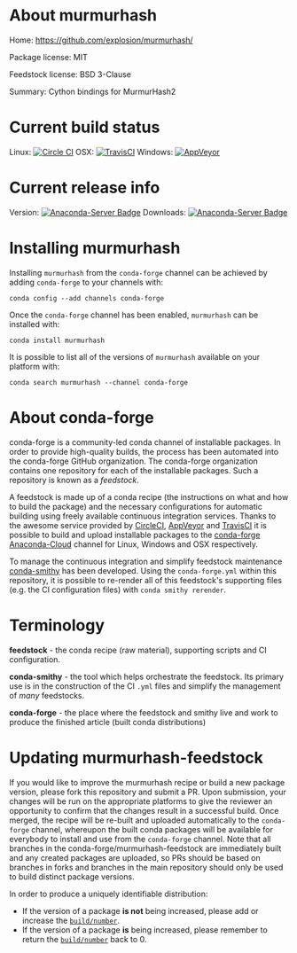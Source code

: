 About murmurhash
================

Home: https://github.com/explosion/murmurhash/

Package license: MIT

Feedstock license: BSD 3-Clause

Summary: Cython bindings for MurmurHash2



Current build status
====================

Linux: [![Circle CI](https://circleci.com/gh/conda-forge/murmurhash-feedstock.svg?style=shield)](https://circleci.com/gh/conda-forge/murmurhash-feedstock)
OSX: [![TravisCI](https://travis-ci.org/conda-forge/murmurhash-feedstock.svg?branch=master)](https://travis-ci.org/conda-forge/murmurhash-feedstock)
Windows: [![AppVeyor](https://ci.appveyor.com/api/projects/status/github/conda-forge/murmurhash-feedstock?svg=True)](https://ci.appveyor.com/project/conda-forge/murmurhash-feedstock/branch/master)

Current release info
====================
Version: [![Anaconda-Server Badge](https://anaconda.org/conda-forge/murmurhash/badges/version.svg)](https://anaconda.org/conda-forge/murmurhash)
Downloads: [![Anaconda-Server Badge](https://anaconda.org/conda-forge/murmurhash/badges/downloads.svg)](https://anaconda.org/conda-forge/murmurhash)

Installing murmurhash
=====================

Installing `murmurhash` from the `conda-forge` channel can be achieved by adding `conda-forge` to your channels with:

```
conda config --add channels conda-forge
```

Once the `conda-forge` channel has been enabled, `murmurhash` can be installed with:

```
conda install murmurhash
```

It is possible to list all of the versions of `murmurhash` available on your platform with:

```
conda search murmurhash --channel conda-forge
```


About conda-forge
=================

conda-forge is a community-led conda channel of installable packages.
In order to provide high-quality builds, the process has been automated into the
conda-forge GitHub organization. The conda-forge organization contains one repository
for each of the installable packages. Such a repository is known as a *feedstock*.

A feedstock is made up of a conda recipe (the instructions on what and how to build
the package) and the necessary configurations for automatic building using freely
available continuous integration services. Thanks to the awesome service provided by
[CircleCI](https://circleci.com/), [AppVeyor](http://www.appveyor.com/)
and [TravisCI](https://travis-ci.org/) it is possible to build and upload installable
packages to the [conda-forge](https://anaconda.org/conda-forge)
[Anaconda-Cloud](http://docs.anaconda.org/) channel for Linux, Windows and OSX respectively.

To manage the continuous integration and simplify feedstock maintenance
[conda-smithy](http://github.com/conda-forge/conda-smithy) has been developed.
Using the ``conda-forge.yml`` within this repository, it is possible to re-render all of
this feedstock's supporting files (e.g. the CI configuration files) with ``conda smithy rerender``.


Terminology
===========

**feedstock** - the conda recipe (raw material), supporting scripts and CI configuration.

**conda-smithy** - the tool which helps orchestrate the feedstock.
                   Its primary use is in the construction of the CI ``.yml`` files
                   and simplify the management of *many* feedstocks.

**conda-forge** - the place where the feedstock and smithy live and work to
                  produce the finished article (built conda distributions)


Updating murmurhash-feedstock
=============================

If you would like to improve the murmurhash recipe or build a new
package version, please fork this repository and submit a PR. Upon submission,
your changes will be run on the appropriate platforms to give the reviewer an
opportunity to confirm that the changes result in a successful build. Once
merged, the recipe will be re-built and uploaded automatically to the
`conda-forge` channel, whereupon the built conda packages will be available for
everybody to install and use from the `conda-forge` channel.
Note that all branches in the conda-forge/murmurhash-feedstock are
immediately built and any created packages are uploaded, so PRs should be based
on branches in forks and branches in the main repository should only be used to
build distinct package versions.

In order to produce a uniquely identifiable distribution:
 * If the version of a package **is not** being increased, please add or increase
   the [``build/number``](http://conda.pydata.org/docs/building/meta-yaml.html#build-number-and-string).
 * If the version of a package **is** being increased, please remember to return
   the [``build/number``](http://conda.pydata.org/docs/building/meta-yaml.html#build-number-and-string)
   back to 0.
